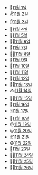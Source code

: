 - 👊[11월 1일](11.1_project.md)
- ✌️[11월 2일](11.2_project.md)
- ✋[11월 3일](11.3_project.md)
- 🖖[11월 4일](11.4_project.md)
- 🤑[11월 5일](11.5_자습.md)
- 👨‍🚒[11월 6일](11.6_자습.md)
- 🎩[11월 7일](11.7_project.md)
- 👨‍⚖️[11월 8일](11.8_project.md)
- 🦷[11월 9일](11.9_project.md)
- 👲[11월 10일](11.10_project.md)
- 💍[11월 11일](11.11_project.md)
- 🦃[11월 12일](11.12_자습.md)
- 🤦‍♂️[11월 13일](11.13_자습.md)
- ✍️[11월 14일](11.14_project.md)
- 👨‍🦽[11월 15일](11.15_project.md)
- 🚉[11월 16일](11.16_project.md)
- 🀄[11월 17일](11.17_project.md)
- 🦑[11월 18일](11.18_project.md)
- 😣[11월 19일](11.19_project.md)
- 😑[11월 20일](11.20_자습.md)
- 🙄[11월 21일](11.21_project.md)
- 😨[11월 22일](11.22_project.md)
- 🐌[11월 23일](11.23_project.md)
- 🙋‍♂️[11월 24일](11.24_project.md)
- 🙋‍♀️[11월 25일](11.25_project.md)
- 🙇‍♀️[11월 26일](11.26_자습.md)
